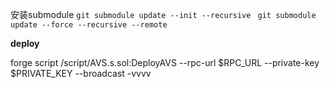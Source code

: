 
 安装submodule
`git submodule update --init --recursive`
` git submodule update --force --recursive --remote`


**deploy**

forge script /script/AVS.s.sol:DeployAVS --rpc-url $RPC_URL --private-key $PRIVATE_KEY --broadcast -vvvv